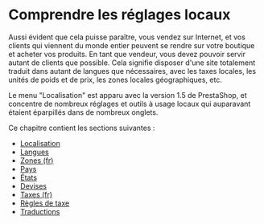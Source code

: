 # Comprendre les réglages locaux

Aussi évident que cela puisse paraître, vous vendez sur Internet, et vos clients qui viennent du monde entier peuvent se rendre sur votre boutique et acheter vos produits. En tant que vendeur, vous devez pouvoir servir autant de clients que possible. Cela signifie disposer d'une site totalement traduit dans autant de langues que nécessaires, avec les taxes locales, les unités de poids et de prix, les zones locales géographiques, etc.

Le menu "Localisation" est apparu avec la version 1.5 de PrestaShop, et concentre de nombreux réglages et outils à usage locaux qui auparavant étaient éparpillés dans de nombreux onglets.

Ce chapitre contient les sections suivantes :

* [Localisation](localisation.md)
* [Langues](langues.md)
* [Zones (fr)](zones-fr.md)
* [Pays](pays.md)
* [États](etats.md)
* [Devises](devises.md)
* [Taxes (fr)](taxes-fr.md)
* [Règles de taxe](regles-de-taxe.md)
* [Traductions](traductions.md)
